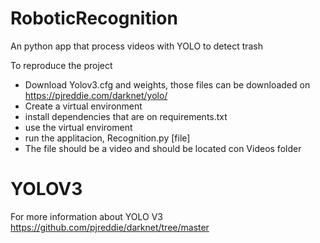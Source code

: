 # RoboticRecognition
An python app that process videos with YOLO to detect trash 

To reproduce the project
- Download Yolov3.cfg and weights, those files can be downloaded on https://pjreddie.com/darknet/yolo/
- Create a virtual environment
- install dependencies that are on requirements.txt
- use the virtual enviroment
- run the applitacion, Recognition.py [file]
- The file should be a video and should be located con Videos folder


# YOLOV3
For more information about YOLO V3 https://github.com/pjreddie/darknet/tree/master
